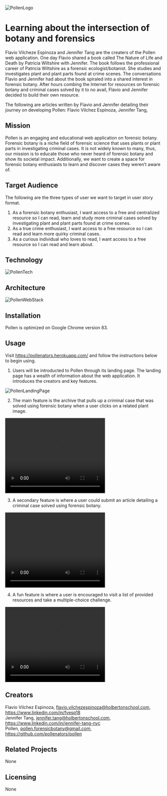 ![PollenLogo](https://i.imgur.com/K4BblfA.png)

# Learning about the intersection of botany and forensics
Flavio Vilcheze Espinoza and Jennifer Tang are the creaters of the Pollen web application.  One day Flavio shared a book called The Nature of Life and Death by Patricia Wiltshire with Jennifer.  The book follows the professional career of Patricia Wiltshire as a forensic ecologist/botanist.  She studies and investigates plant and plant parts found at crime scenes.  The conversations Flavio and Jennifer had about the book spiraled into a shared interest in forensic botany.  After hours combing the Internet for resources on forensic botany and criminal cases solved by it to no avail, Flavio and Jennifer decided to build their own resource.

The following are articles written by Flavio and Jennifer detailing their journey on developing Pollen:
Flavio Vilchez Espinoza, 
Jennifer Tang, 

## Mission
Pollen is an engaging and educational web application on forensic botany.  Forensic botany is a niche field of forensic science that uses plants or plant parts in investigating criminal cases.  It is not widely known to many, thus, our mission is to educate those who never heard of forensic botany and show its societal impact.  Additionally, we want to create a space for forensic botany enthusiasts to learn and discover cases they weren’t aware of.  

## Target Audience
The following are the three types of user we want to target in user story format.  
1. As a forensic botany enthusiast, I want access to a free and centralized resource so I can read, learn and study more criminal cases solved by investigating plant and plant parts found at crime scenes.  
2. As a true crime enthusiast, I want access to a free resource so I can read and learn more quirky criminal cases.  
3. As a curious individual who loves to read, I want access to a free resource so I can read and learn about.  

## Technology
![PollenTech](https://i.imgur.com/VNozQOY.png)

## Architecture
![PollenWebStack](https://i.imgur.com/pO3en6s.png)

## Installation
Pollen is optimized on Google Chrome version 83.  

## Usage
Visit https://pollenators.herokuapp.com/ and follow the instructions below to begin using.  

1. Users will be introducted to Pollen through its landing page.  The landing page has a wealth of information about the web application.  It introduces the creators and key features.  

![PollenLandingPage](https://i.imgur.com/x0k6H5A.png)

2. The main feature is the archive that pulls up a criminal case that was solved using forensic botany when a user clicks on a related plant image.  

<video width="320" height="240" controls>
    <source src="videos/PollenVideoArchive.mp4" type=video/mp4>
</video>

3. A secondary feature is where a user could submit an article detailing a criminal case solved using forensic botany.  

<video width="320" height="240" controls>
    <source src="videos/PollenVideoSubmit.mp4" type=video/mp4>
</video>

4. A fun feature is where a user is encouraged to visit a list of provided resources and take a multiple-choice challenge.  

<video width="320" height="240" controls>
    <source src="videos/PollenVideoChallenge.mp4" type=video/mp4>
</video>

## Creators
Flavio Vilchez Espinoza, flavio.vilchezespinoza@holbertonschool.com, https://www.linkedin.com/in/fvesp18  
Jennifer Tang, jennifer.tang@holbertonschool.com, https://www.linkedin.com/in/jennifer-tang-nyc  
Pollen, pollen.forensicbotany@gmail.com, https://github.com/pollenators/pollen  

## Related Projects
None

## Licensing
None